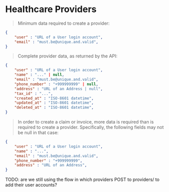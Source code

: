# Healthcare Providers
> Minimum data required to create a provider:

```json
{
    "user" : "URL of a User login account",
    "email" : "must.be@unique.and.valid",
}
```

> Complete provider data, as returned by the API:

```json
{
    "user" : "URL of a User login account",
    "name" : "..." | null,
    "email" : "must.be@unique.and.valid",
    "phone_number" : "+999999999" | null,
    "address" : "URL of an Address | null",
    "tax_id" : "...",
    "created_at" : "ISO-8601 datetime",
    "updated_at" : "ISO-8601 datetime",
    "deleted_at" : "ISO-8601 datetime",
}
```

> In order to create a claim or invoice, more data is required than is required to create a provider. Specifically, the following fields may not be null in that case:

```json
{
    "user" : "URL of a User login account",
    "name" : "...",
    "email" : "must.be@unique.and.valid",
    "phone_number" : "+999999999",
    "address" : "URL of an Address",
}
```

<aside class="warning">
TODO: are we still using the flow in which providers POST to providers/ to add their user accounts?
</aside>
